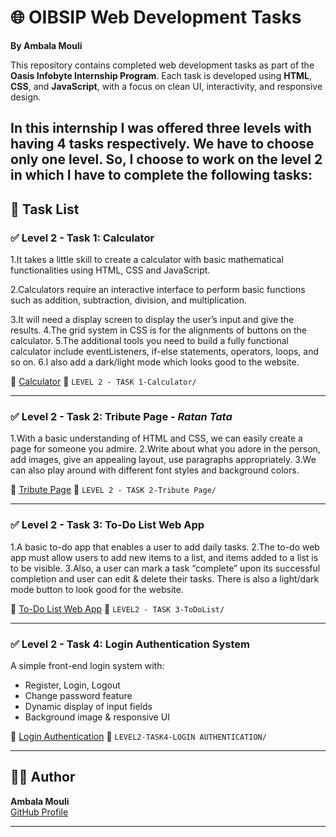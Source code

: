   
# 🌐 OIBSIP Web Development Tasks  
**By Ambala Mouli**

This repository contains completed web development tasks as part of the **Oasis Infobyte Internship Program**. Each task is developed using **HTML**, **CSS**, and **JavaScript**, with a focus on clean UI, interactivity, and responsive design.

In this internship I was offered three levels with having 4 tasks respectively. We have to choose only one level. So, I choose to work on the level 2 in which I have to complete the following tasks:
---

## 🔖 Task List

### ✅ Level 2 - Task 1: Calculator
1.It takes a little skill to create a calculator with basic mathematical functionalities using HTML, CSS and JavaScript.

2.Calculators require an interactive interface to perform basic functions such as addition, subtraction, division, and multiplication.

3.It will need a display screen to display the user’s input and give the results.
4.The grid system in CSS is for the alignments of buttons on the calculator.
5.The additional tools you need to build a fully functional calculator include eventListeners, if-else statements, operators, loops, and so on.
6.I also add a dark/light mode which looks good to the website.

🔗 [Calculator](https://ambalamouli.github.io/OIBSIP/LEVEL%202%20-%20TASK%201-Calculator/) 
📁 `LEVEL 2 - TASK 1-Calculator/`

---

### ✅ Level 2 - Task 2: Tribute Page - *Ratan Tata*
1.With a basic understanding of HTML and CSS, we can easily create a page for someone you admire.
2.Write about what you adore in the person, add images, give an appealing layout, use paragraphs appropriately.
3.We can also play around with different font styles and background colors.

🔗 [Tribute Page](https://ambalamouli.github.io/OIBSIP/LEVEL%202%20-%20TASK%202-Tribute%20Page/)
📁 `LEVEL 2 - TASK 2-Tribute Page/`

---

### ✅ Level 2 - Task 3: To-Do List Web App
1.A basic to-do app that enables a user to add daily tasks.
2.The to-do web app must allow users to add new items to a list, and items added to a list is to be visible.
3.Also, a user can mark a task “complete” upon its successful completion and user can edit & delete their tasks.
There is also a light/dark mode button to look good for the website.

🔗 [To-Do List Web App](https://ambalamouli.github.io/OIBSIP/LEVEL2%20-%20TASK%203-ToDoList/)
📁 `LEVEL2 - TASK 3-ToDoList/`

---

### ✅ Level 2 - Task 4: Login Authentication System

A simple front-end login system with:
- Register, Login, Logout
- Change password feature
- Dynamic display of input fields
- Background image & responsive UI

🔗 [Login Authentication](https://ambalamouli.github.io/OIBSIP/LEVEL2-TASK4-LOGIN%20AUTHENTICATION/)
📁 `LEVEL2-TASK4-LOGIN AUTHENTICATION/`

---

## 🧑‍💻 Author

**Ambala Mouli**  
[GitHub Profile](https://github.com/AmbalaMouli/OIBSIP)

---

